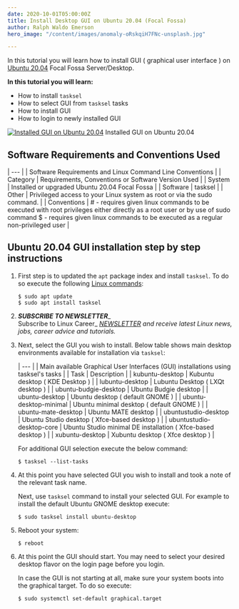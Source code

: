 ```yaml
---
date: 2020-10-01T05:00:00Z
title: Install Desktop GUI on Ubuntu 20.04 (Focal Fossa)
author: Ralph Waldo Emerson
hero_image: "/content/images/anomaly-oRskqiH7FNc-unsplash.jpg"

---
```

In this tutorial you will learn how to install GUI ( graphical user interface ) on [Ubuntu 20.04](https://linuxconfig.org/ubuntu-20-04-guide) Focal Fossa Server/Desktop.   
  
**In this tutorial you will learn:** 

* How to install `tasksel`
* How to select GUI from `tasksel` tasks
* How to install GUI
* How to login to newly installed GUI

 

[![Installed GUI on Ubuntu 20.04](https://linuxconfig.org/images/01-ubuntu-20-04-gui-installation.png)](https://linuxconfig.org/images/01-ubuntu-20-04-gui-installation.png "Installed GUI on Ubuntu 20.04") Installed GUI on Ubuntu 20.04

 

## Software Requirements and Conventions Used

 

| --- |
| Software Requirements and Linux Command Line Conventions |
| Category | Requirements, Conventions or Software Version Used |
| System | Installed or upgraded Ubuntu 20.04 Focal Fossa |
| Software | tasksel |
| Other | Privileged access to your Linux system as root or via the sudo command. |
| Conventions | # - requires given linux commands to be executed with root privileges either directly as a root user or by use of sudo command $ - requires given linux commands to be executed as a regular non-privileged user |

 

## Ubuntu 20.04 GUI installation step by step instructions

 

1. First step is to updated the `apt` package index and install `tasksel`. To do so execute the following [Linux commands](https://linuxconfig.org/linux-commands):

       $ sudo apt update
       $ sudo apt install tasksel
       
2. **_SUBSCRIBE TO NEWSLETTER_**_  
   Subscribe to Linux Career_ [_NEWSLETTER_](https://bit.ly/2X5D30q) _and receive latest Linux news, jobs, career advice and tutorials._
3. Next, select the GUI you wish to install. Below table shows main desktop environments available for installation via `tasksel`:

   | --- |
   | Main available Graphical User Interfaces (GUI) installations using tasksel's tasks |
   | Task | Description |
   | kubuntu-desktop | Kubuntu desktop ( KDE Desktop ) |
   | lubuntu-desktop | Lubuntu Desktop ( LXQt desktop ) |
   | ubuntu-budgie-desktop | Ubuntu Budgie desktop |
   | ubuntu-desktop | Ubuntu desktop ( default GNOME ) |
   | ubuntu-desktop-minimal | Ubuntu minimal desktop ( default GNOME ) |
   | ubuntu-mate-desktop | Ubuntu MATE desktop |
   | ubuntustudio-desktop | Ubuntu Studio desktop ( Xfce-based desktop ) |
   | ubuntustudio-desktop-core | Ubuntu Studio minimal DE installation ( Xfce-based desktop ) |
   | xubuntu-desktop | Xubuntu desktop ( Xfce desktop ) |

    For additional GUI selection execute the below command:

       $ tasksel --list-tasks
       
4. At this point you have selected GUI you wish to install and took a note of the relevant task name.   
     
   Next, use `tasksel` command to install your selected GUI. For example to install the default Ubuntu GNOME desktop execute:

       $ sudo tasksel install ubuntu-desktop
       
5. Reboot your system:

       $ reboot
6. At this point the GUI should start. You may need to select your desired desktop flavor on the login page before you login.   
     
    In case the GUI is not starting at all, make sure your system boots into the graphical target. To do so execute:

       $ sudo systemctl set-default graphical.target